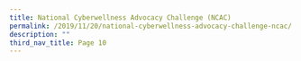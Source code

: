 ```yaml
---
title: National Cyberwellness Advocacy Challenge (NCAC)
permalink: /2019/11/20/national-cyberwellness-advocacy-challenge-ncac/
description: ""
third_nav_title: Page 10
---
```

